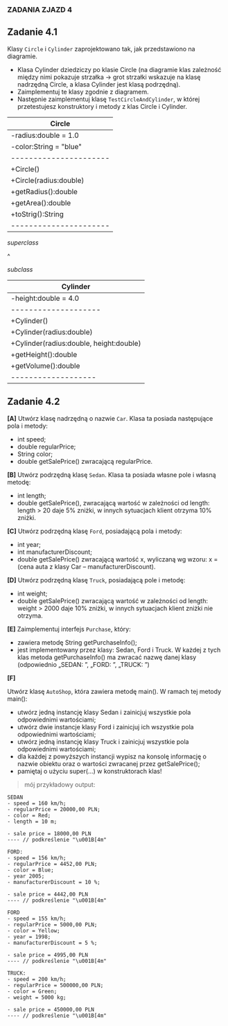 ### ZADANIA ZJAZD 4

## Zadanie 4.1

Klasy `Circle` i `Cylinder` zaprojektowano tak, jak przedstawiono na diagramie.
- Klasa Cylinder dziedziczy po klasie Circle (na diagramie klas zależność między nimi pokazuje strzałka -> grot strzałki wskazuje na klasę nadrzędną Circle, a klasa Cylinder jest klasą podrzędną).
- Zaimplementuj te klasy zgodnie z diagramem.
- Następnie zaimplementuj klasę `TestCircleAndCylinder`, w której przetestujesz konstruktory i metody z klas Circle i Cylinder.

|**Circle**            |
|----------------------|
|-radius:double = 1.0  |
|-color:String = "blue"|
|----------------------|
|+Circle()             |
|+Circle(radius:double)|
|+getRadius():double   |
|+getArea():double     |
|+toStrig():String     |
|----------------------|
*superclass*

^

*subclass*

|**Cylinder**        |
|--------------------|
|-height:double = 4.0|
|--------------------|
|+Cylinder()         |
|+Cylinder(radius:double)|
|+Cylinder(radius:double, height:double)|
|+getHeight():double|
|+getVolume():double|
|-------------------|


## Zadanie 4.2

**[A]**
 Utwórz klasę nadrzędną o nazwie `Car`. Klasa ta posiada następujące pola i metody:
- int speed;
- double regularPrice;
- String color;
- double getSalePrice() zwracającą regularPrice.

**[B]**
 Utwórz podrzędną klasę `Sedan`. Klasa ta posiada własne pole i własną metodę:
- int length;
- double getSalePrice(), zwracającą wartość w zależności od length: length > 20 daje 5% zniżki, w innych sytuacjach klient otrzyma 10% zniżki.

**[C]**
 Utwórz podrzędną klasę `Ford`, posiadającą pola i metody:
- int year;
- int manufacturerDiscount;
- double getSalePrice() zwracającą wartość x, wyliczaną wg wzoru: x = (cena auta z klasy Car – manufacturerDiscount).

**[D]**
 Utwórz podrzędną klasę `Truck`, posiadającą pole i metodę:
- int weight;
- double getSalePrice() zwracającą wartość w zależności od length: weight > 2000 daje 10% zniżki, w innych sytuacjach klient zniżki nie otrzyma.

**[E]**
Zaimplementuj interfejs `Purchase`, który:
- zawiera metodę String getPurchaseInfo();
- jest implementowany przez klasy: Sedan, Ford i Truck. W każdej z tych klas metoda getPurchaseInfo() ma zwracać nazwę danej klasy (odpowiednio „SEDAN: ”, „FORD: ”,
„TRUCK: ”)

**[F]**

Utwórz klasę `AutoShop`, która zawiera metodę main(). W ramach tej metody main():
- utwórz jedną instancję klasy Sedan i zainicjuj wszystkie pola odpowiednimi wartościami;
- utwórz dwie instancje klasy Ford i zainicjuj ich wszystkie pola odpowiednimi wartościami;
- utwórz jedną instancję klasy Truck i zainicjuj wszystkie pola odpowiednimi wartościami;
- dla każdej z powyższych instancji wypisz na konsolę informację o nazwie obiektu oraz o wartości zwracanej przez getSalePrice();
- pamiętaj o użyciu super(...) w konstruktorach klas!


> mój przykładowy output:

```kolor czerwony "\u001B[31m"
SEDAN
- speed = 160 km/h;
- regularPrice = 20000,00 PLN;
- color = Red;
- length = 10 m;

- sale price = 18000,00 PLN
---- // podkreślenie "\u001B[4m"
```

```kolor niebieski "\u001B[34m"
FORD:
- speed = 156 km/h;
- regularPrice = 4452,00 PLN;
- color = Blue;
- year 2005;
- manufacturerDiscount = 10 %;

- sale price = 4442,00 PLN
---- // podkreślenie "\u001B[4m"
```

```kolor żółty "\u001B[33m"
FORD
- speed = 155 km/h;
- regularPrice = 5000,00 PLN;
- color = Yellow;
- year = 1998;
- manufacturerDiscount = 5 %;

- sale price = 4995,00 PLN
---- // podkreślenie "\u001B[4m"
```

```kolor zielony "\u001B[32m"
TRUCK:
- speed = 200 km/h;
- regularPrice = 500000,00 PLN;
- color = Green;
- weight = 5000 kg;

- sale price = 450000,00 PLN
---- // podkreślenie "\u001B[4m"
```

